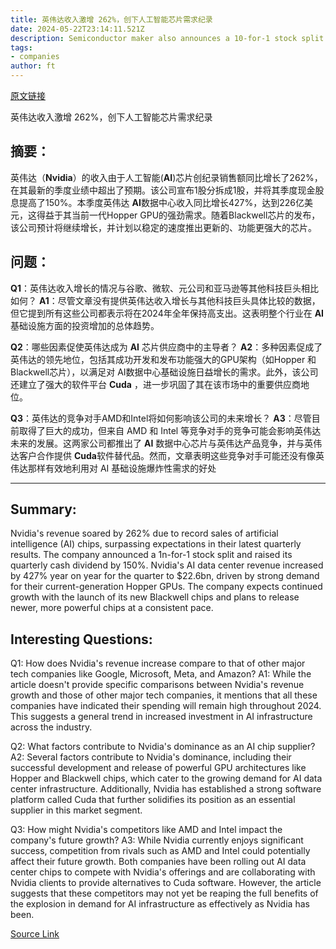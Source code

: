 ```yaml
---
title: 英伟达收入激增 262%，创下人工智能芯片需求纪录
date: 2024-05-22T23:14:11.521Z
description: Semiconductor maker also announces a 10-for-1 stock split after quarterly results beat high expectations
tags: 
- companies
author: ft
---
```


[原文链接](https://ft.com/content/2ce59a81-61b7-4052-810e-8bdc425367e4)

英伟达收入激增 262%，创下人工智能芯片需求纪录

## 摘要：
英伟达（**Nvidia**）的收入由于人工智能(**AI**)芯片创纪录销售额同比增长了262%，在其最新的季度业绩中超出了预期。该公司宣布1股分拆成1股，并将其季度现金股息提高了150%。本季度英伟达 **AI**数据中心收入同比增长427%，达到226亿美元，这得益于其当前一代Hopper GPU的强劲需求。随着Blackwell芯片的发布，该公司预计将继续增长，并计划以稳定的速度推出更新的、功能更强大的芯片。

## 问题：
**Q1**：英伟达收入增长的情况与谷歌、微软、元公司和亚马逊等其他科技巨头相比如何？
**A1**：尽管文章没有提供英伟达收入增长与其他科技巨头具体比较的数据，但它提到所有这些公司都表示将在2024年全年保持高支出。这表明整个行业在 **AI** 基础设施方面的投资增加的总体趋势。 

**Q2**：哪些因素促使英伟达成为 **AI** 芯片供应商中的主导者？
**A2**：多种因素促成了英伟达的领先地位，包括其成功开发和发布功能强大的GPU架构（如Hopper 和 Blackwell芯片），以满足对 AI数据中心基础设施日益增长的需求。此外，该公司还建立了强大的软件平台 **Cuda** ，进一步巩固了其在该市场中的重要供应商地位。 

**Q3**：英伟达的竞争对手AMD和Intel将如何影响该公司的未来增长？
**A3**：尽管目前取得了巨大的成功，但来自 AMD 和 Intel 等竞争对手的竞争可能会影响英伟达未来的发展。这两家公司都推出了 **AI** 数据中心芯片与英伟达产品竞争，并与英伟达客户合作提供 **Cuda**软件替代品。然而，文章表明这些竞争对手可能还没有像英伟达那样有效地利用对 AI 基础设施爆炸性需求的好处

---

## Summary:
Nvidia's revenue soared by 262% due to record sales of artificial intelligence (AI) chips, surpassing expectations in their latest quarterly results. The company announced a 1n-for-1 stock split and raised its quarterly cash dividend by 150%. Nvidia's AI data center revenue increased by 427% year on year for the quarter to $22.6bn, driven by strong demand for their current-generation Hopper GPUs. The company expects continued growth with the launch of its new Blackwell chips and plans to release newer, more powerful chips at a consistent pace.

## Interesting Questions:
Q1: How does Nvidia's revenue increase compare to that of other major tech companies like Google, Microsoft, Meta, and Amazon?
A1: While the article doesn't provide specific comparisons between Nvidia's revenue growth and those of other major tech companies, it mentions that all these companies have indicated their spending will remain high throughout 2024. This suggests a general trend in increased investment in AI infrastructure across the industry.

Q2: What factors contribute to Nvidia's dominance as an AI chip supplier?
A2: Several factors contribute to Nvidia's dominance, including their successful development and release of powerful GPU architectures like Hopper and Blackwell chips, which cater to the growing demand for AI data center infrastructure. Additionally, Nvidia has established a strong software platform called Cuda that further solidifies its position as an essential supplier in this market segment.

Q3: How might Nvidia's competitors like AMD and Intel impact the company's future growth?
A3: While Nvidia currently enjoys significant success, competition from rivals such as AMD and Intel could potentially affect their future growth. Both companies have been rolling out AI data center chips to compete with Nvidia's offerings and are collaborating with Nvidia clients to provide alternatives to Cuda software. However, the article suggests that these competitors may not yet be reaping the full benefits of the explosion in demand for AI infrastructure as effectively as Nvidia has been.

[Source Link](https://ft.com/content/2ce59a81-61b7-4052-810e-8bdc425367e4)

